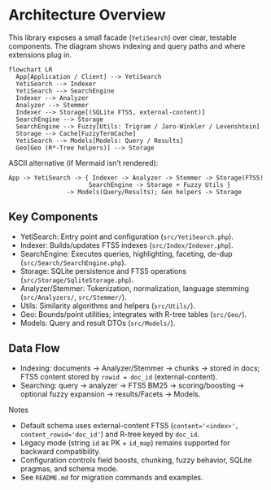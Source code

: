 # Architecture Overview

This library exposes a small facade (`YetiSearch`) over clear, testable components. The diagram shows indexing and query paths and where extensions plug in.

```mermaid
flowchart LR
  App[Application / Client] --> YetiSearch
  YetiSearch --> Indexer
  YetiSearch --> SearchEngine
  Indexer --> Analyzer
  Analyzer --> Stemmer
  Indexer --> Storage[(SQLite FTS5, external-content)]
  SearchEngine --> Storage
  SearchEngine --> Fuzzy[Utils: Trigram / Jaro-Winkler / Levenshtein]
  Storage --> Cache[FuzzyTermCache]
  YetiSearch --> Models[Models: Query / Results]
  Geo[Geo (R*-Tree helpers)] --> Storage
```

ASCII alternative (if Mermaid isn’t rendered):

```
App -> YetiSearch -> { Indexer -> Analyzer -> Stemmer -> Storage(FTS5)
                      SearchEngine -> Storage + Fuzzy Utils }
                -> Models(Query/Results); Geo helpers -> Storage
```

## Key Components
- YetiSearch: Entry point and configuration (`src/YetiSearch.php`).
- Indexer: Builds/updates FTS5 indexes (`src/Index/Indexer.php`).
- SearchEngine: Executes queries, highlighting, faceting, de-dup (`src/Search/SearchEngine.php`).
- Storage: SQLite persistence and FTS5 operations (`src/Storage/SqliteStorage.php`).
- Analyzer/Stemmer: Tokenization, normalization, language stemming (`src/Analyzers/`, `src/Stemmer/`).
- Utils: Similarity algorithms and helpers (`src/Utils/`).
- Geo: Bounds/point utilities; integrates with R-tree tables (`src/Geo/`).
- Models: Query and result DTOs (`src/Models/`).

## Data Flow
- Indexing: documents -> Analyzer/Stemmer -> chunks -> stored in docs; FTS5 content stored by `rowid = doc_id` (external-content).
- Searching: query -> analyzer -> FTS5 BM25 -> scoring/boosting -> optional fuzzy expansion -> results/Facets -> Models.

Notes
- Default schema uses external-content FTS5 (`content='<index>', content_rowid='doc_id'`) and R-tree keyed by `doc_id`.
- Legacy mode (string `id` as PK + `id_map`) remains supported for backward compatibility.
- Configuration controls field boosts, chunking, fuzzy behavior, SQLite pragmas, and schema mode.
- See `README.md` for migration commands and examples.
